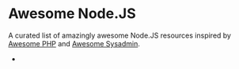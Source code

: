 # Awesome Node.JS

A curated list of amazingly awesome Node.JS resources inspired by [Awesome PHP](https://github.com/ziadoz/awesome-php) and [Awesome Sysadmin](https://github.com/kahun/awesome-sysadmin).

* 
